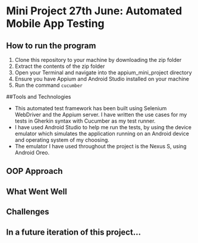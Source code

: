 # Mini Project 27th June: Automated Mobile App Testing

## How to run the program
1. Clone this repository to your machine by downloading the zip folder
2. Extract the contents of the zip folder
3. Open your Terminal and navigate into the appium_mini_project directory
4. Ensure you have Appium and Android Studio installed on your machine
5. Run the command ``cucumber`` 


##Tools and Technologies
- This automated test framework has been built using Selenium WebDriver and the Appium server. I have written the use cases for my tests in Gherkin syntax with Cucumber as my test runner.
- I have used Android Studio to help me run the tests, by using the device emulator which simulates the application running on an Android device and operating system of my choosing.
- The emulator I have used throughout the project is the Nexus S, using Android Oreo.


## OOP Approach



## What Went Well


## Challenges


## In a future iteration of this project...



